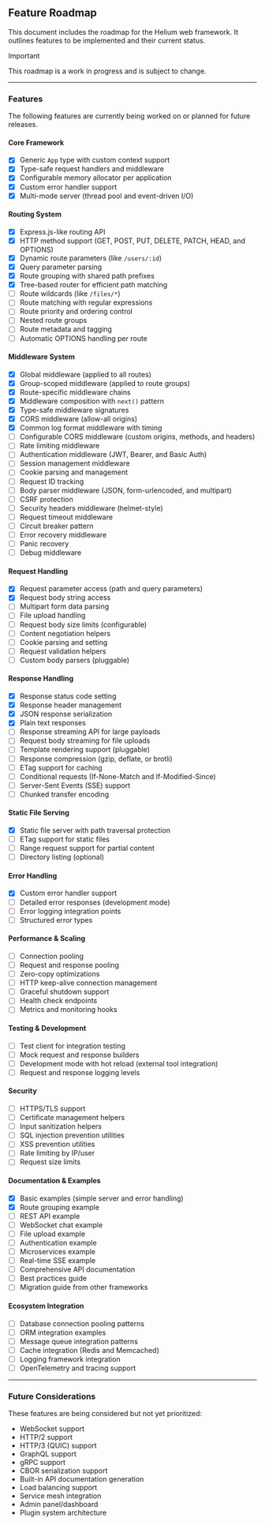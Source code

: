 ## Feature Roadmap

This document includes the roadmap for the Helium web framework.
It outlines features to be implemented and their current status.

> [!IMPORTANT]
> This roadmap is a work in progress and is subject to change.

---

### Features

The following features are currently being worked on or planned for future releases.

#### Core Framework

- [x] Generic `App` type with custom context support
- [x] Type-safe request handlers and middleware
- [x] Configurable memory allocator per application
- [x] Custom error handler support
- [x] Multi-mode server (thread pool and event-driven I/O)

#### Routing System

- [x] Express.js-like routing API
- [x] HTTP method support (GET, POST, PUT, DELETE, PATCH, HEAD, and OPTIONS)
- [x] Dynamic route parameters (like `/users/:id`)
- [x] Query parameter parsing
- [x] Route grouping with shared path prefixes
- [x] Tree-based router for efficient path matching
- [ ] Route wildcards (like `/files/*`)
- [ ] Route matching with regular expressions
- [ ] Route priority and ordering control
- [ ] Nested route groups
- [ ] Route metadata and tagging
- [ ] Automatic OPTIONS handling per route

#### Middleware System

- [x] Global middleware (applied to all routes)
- [x] Group-scoped middleware (applied to route groups)
- [x] Route-specific middleware chains
- [x] Middleware composition with `next()` pattern
- [x] Type-safe middleware signatures
- [x] CORS middleware (allow-all origins)
- [x] Common log format middleware with timing
- [ ] Configurable CORS middleware (custom origins, methods, and headers)
- [ ] Rate limiting middleware
- [ ] Authentication middleware (JWT, Bearer, and Basic Auth)
- [ ] Session management middleware
- [ ] Cookie parsing and management
- [ ] Request ID tracking
- [ ] Body parser middleware (JSON, form-urlencoded, and multipart)
- [ ] CSRF protection
- [ ] Security headers middleware (helmet-style)
- [ ] Request timeout middleware
- [ ] Circuit breaker pattern
- [ ] Error recovery middleware
- [ ] Panic recovery
- [ ] Debug middleware

#### Request Handling

- [x] Request parameter access (path and query parameters)
- [x] Request body string access
- [ ] Multipart form data parsing
- [ ] File upload handling
- [ ] Request body size limits (configurable)
- [ ] Content negotiation helpers
- [ ] Cookie parsing and setting
- [ ] Request validation helpers
- [ ] Custom body parsers (pluggable)

#### Response Handling

- [x] Response status code setting
- [x] Response header management
- [x] JSON response serialization
- [x] Plain text responses
- [ ] Response streaming API for large payloads
- [ ] Request body streaming for file uploads
- [ ] Template rendering support (pluggable)
- [ ] Response compression (gzip, deflate, or brotli)
- [ ] ETag support for caching
- [ ] Conditional requests (If-None-Match and If-Modified-Since)
- [ ] Server-Sent Events (SSE) support
- [ ] Chunked transfer encoding

#### Static File Serving

- [x] Static file server with path traversal protection
- [ ] ETag support for static files
- [ ] Range request support for partial content
- [ ] Directory listing (optional)

#### Error Handling

- [x] Custom error handler support
- [ ] Detailed error responses (development mode)
- [ ] Error logging integration points
- [ ] Structured error types

#### Performance & Scaling

- [ ] Connection pooling
- [ ] Request and response pooling
- [ ] Zero-copy optimizations
- [ ] HTTP keep-alive connection management
- [ ] Graceful shutdown support
- [ ] Health check endpoints
- [ ] Metrics and monitoring hooks

#### Testing & Development

- [ ] Test client for integration testing
- [ ] Mock request and response builders
- [ ] Development mode with hot reload (external tool integration)
- [ ] Request and response logging levels

#### Security

- [ ] HTTPS/TLS support
- [ ] Certificate management helpers
- [ ] Input sanitization helpers
- [ ] SQL injection prevention utilities
- [ ] XSS prevention utilities
- [ ] Rate limiting by IP/user
- [ ] Request size limits

#### Documentation & Examples

- [x] Basic examples (simple server and error handling)
- [x] Route grouping example
- [ ] REST API example
- [ ] WebSocket chat example
- [ ] File upload example
- [ ] Authentication example
- [ ] Microservices example
- [ ] Real-time SSE example
- [ ] Comprehensive API documentation
- [ ] Best practices guide
- [ ] Migration guide from other frameworks

#### Ecosystem Integration

- [ ] Database connection pooling patterns
- [ ] ORM integration examples
- [ ] Message queue integration patterns
- [ ] Cache integration (Redis and Memcached)
- [ ] Logging framework integration
- [ ] OpenTelemetry and tracing support

---

### Future Considerations

These features are being considered but not yet prioritized:

- WebSocket support
- HTTP/2 support
- HTTP/3 (QUIC) support
- GraphQL support
- gRPC support
- CBOR serialization support
- Built-in API documentation generation
- Load balancing support
- Service mesh integration
- Admin panel/dashboard
- Plugin system architecture

